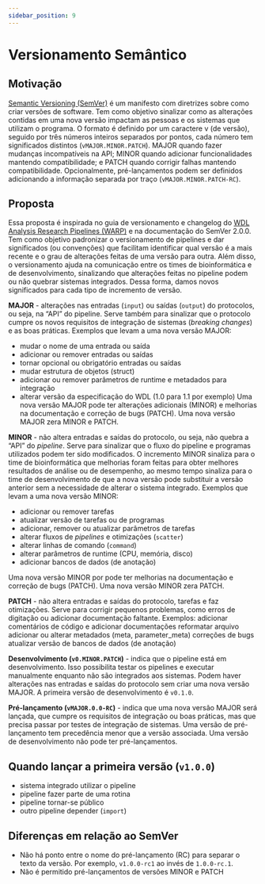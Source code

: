 ```yaml
---
sidebar_position: 9
---
```



# Versionamento Semântico

## Motivação

[Semantic Versioning (SemVer)](https://semver.org/lang/pt-BR/) é um manifesto com diretrizes sobre como criar versões de software. Tem como objetivo sinalizar como as alterações contidas em uma nova versão impactam as pessoas e os sistemas que utilizam o programa. O formato é definido por um caractere v (de versão), seguido por três números inteiros separados por pontos, cada número tem significados distintos (`vMAJOR.MINOR.PATCH`). MAJOR quando fazer mudanças incompatíveis na API; MINOR quando adicionar funcionalidades mantendo compatibilidade; e PATCH quando corrigir falhas mantendo compatibilidade. Opcionalmente, pré-lançamentos podem ser definidos adicionando a informação separada por traço (`vMAJOR.MINOR.PATCH-RC`).

## Proposta

Essa proposta é inspirada no guia de versionamento e changelog do [WDL Analysis Research Pipelines (WARP)](<https://broadinstitute.github.io/warp/docs/contribution/contribute_to_warp/changelog_style>) e na documentação do SemVer 2.0.0. Tem como objetivo padronizar o versionamento de pipelines e dar significados (ou convenções) que facilitam identificar qual versão é a mais recente e o grau de alterações feitas de uma versão para outra. Além disso, o versionamento ajuda na comunicação entre os times de bioinformática e de desenvolvimento, sinalizando que alterações feitas no pipeline podem ou não quebrar sistemas integrados. Dessa forma, damos novos significados para cada tipo de incremento de versão.

**MAJOR** - alterações nas entradas (`input`) ou saídas (`output`) do protocolos, ou seja, na “API” do pipeline. Serve também para sinalizar que o protocolo cumpre os novos requisitos de integração de sistemas (_breaking changes_) e as boas práticas. Exemplos que levam a uma nova versão MAJOR: 

* mudar o nome de uma entrada ou saída 
* adicionar ou remover entradas ou saídas
* tornar opcional ou obrigatório entradas ou saídas
* mudar estrutura de objetos (struct)
* adicionar ou remover parâmetros de runtime e metadados para integração
* alterar versão da especificação do WDL (1.0 para 1.1 por exemplo)
Uma nova versão MAJOR pode ter alterações adicionais (MINOR) e melhorias na documentação e correção de bugs (PATCH). Uma nova versão MAJOR zera MINOR e PATCH.

**MINOR** - não altera entradas e saídas do protocolo, ou seja, não quebra a “API” do _pipeline_. Serve para sinalizar que o fluxo do pipeline e programas utilizados podem ter sido modificados. O incremento MINOR sinaliza para o time de bioinformática que melhorias foram feitas para obter melhores resultados de análise ou de desempenho, ao mesmo tempo sinaliza para o time de desenvolvimento de que a nova versão pode substituir a versão anterior sem a necessidade de alterar o sistema integrado. Exemplos que levam a uma nova versão MINOR: 

* adicionar ou remover tarefas
* atualizar versão de tarefas ou de programas
* adicionar, remover ou atualizar parâmetros de tarefas
* alterar fluxos de _pipelines_ e otimizações (`scatter`)
* alterar linhas de comando (`command`)
* alterar parâmetros de runtime (CPU, memória, disco)
* adicionar bancos de dados (de anotação)

Uma nova versão MINOR por pode ter melhorias na documentação e correção de bugs (PATCH). Uma nova versão MINOR zera PATCH.

**PATCH** - não altera entradas e saídas do protocolo, tarefas e faz otimizações. Serve para corrigir pequenos problemas, como erros de digitação ou adicionar documentação faltante. Exemplos: 
adicionar comentários de código e adicionar documentações
reformatar arquivo
adicionar ou alterar metadados (​​meta, parameter_meta)
correções de bugs
atualizar versão de bancos de dados (de anotação)

**Desenvolvimento (`v0.MINOR.PATCH`)** - indica que o pipeline está em desenvolvimento. Isso possibilita testar os pipelines e executar manualmente enquanto não são integrados aos sistemas. Podem haver alterações nas entradas e saídas do protocolo sem criar uma nova versão MAJOR. A primeira versão de desenvolvimento é `v0.1.0`.

**Pré-lançamento (`vMAJOR.0.0-RC`)** - indica que uma nova versão MAJOR será lançada, que cumpre os requisitos de integração ou boas práticas, mas que precisa passar por testes de integração de sistemas. Uma versão de pré-lançamento tem precedência menor que a versão associada. Uma versão de desenvolvimento não pode ter pré-lançamentos.

## Quando lançar a primeira versão (`v1.0.0`)

* sistema integrado utilizar o pipeline
* pipeline fazer parte de uma rotina
* pipeline tornar-se público
* outro pipeline depender (`import`)

## Diferenças em relação ao SemVer

* Não há ponto entre o nome do pré-lançamento (RC) para separar o texto da versão. Por exemplo, `v1.0.0-rc1` ao invés de `1.0.0-rc.1`.
* Não é permitido pré-lançamentos de versões MINOR e PATCH

